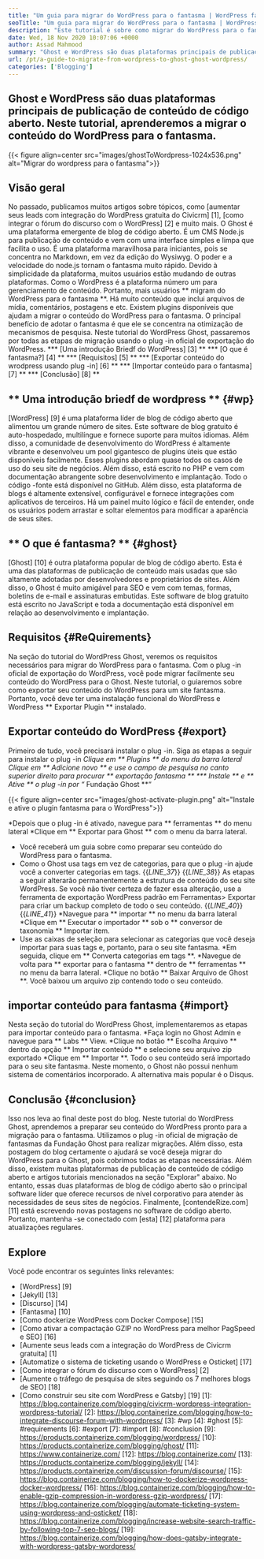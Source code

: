 ```yaml
---
title: "Um guia para migrar do WordPress para o fantasma | WordPress fantasma" 
seoTitle: "Um guia para migrar do WordPress para o fantasma | WordPress fantasma" 
description: "Este tutorial é sobre como migrar do WordPress para o fantasma. Aprenderemos como migrar suas postagens e páginas para o fantasma do site do WordPress existente." 
date: Wed, 18 Nov 2020 10:07:06 +0000
author: Assad Mahmood
summary: "Ghost e WordPress são duas plataformas principais de publicação de conteúdo de código aberto. Neste tutorial, aprenderemos a migrar o conteúdo do WordPress para o fantasma." 
url: /pt/a-guide-to-migrate-from-wordpress-to-ghost-ghost-wordpress/
categories: ['Blogging']
---
```


## Ghost e WordPress são duas plataformas principais de publicação de conteúdo de código aberto. Neste tutorial, aprenderemos a migrar o conteúdo do WordPress para o fantasma.

{{< figure align=center src="images/ghostToWordpress-1024x536.png" alt="Migrar do wordpress para o fantasma">}}


## Visão geral
No passado, publicamos muitos artigos sobre tópicos, como [aumentar seus leads com integração do WordPress gratuita do Civicrm] [1], [como integrar o fórum do discurso com o WordPress] [2] e muito mais. O Ghost é uma plataforma emergente de blog de código aberto. É um CMS Node.js para publicação de conteúdo e vem com uma interface simples e limpa que facilita o uso. É uma plataforma maravilhosa para iniciantes, pois se concentra no Markdown, em vez da edição do Wysiwyg. O poder e a velocidade do node.js tornam o fantasma muito rápido. Devido à simplicidade da plataforma, muitos usuários estão mudando de outras plataformas. Como o WordPress é a plataforma número um para gerenciamento de conteúdo.
Portanto, mais usuários ** migram do WordPress para o fantasma **. Há muito conteúdo que inclui arquivos de mídia, comentários, postagens e etc. Existem plugins disponíveis que ajudam a migrar o conteúdo do WordPress para o fantasma. O principal benefício de adotar o fantasma é que ele se concentra na otimização de mecanismos de pesquisa. Neste tutorial do WordPress Ghost, passaremos por todas as etapas de migração usando o plug -in oficial de exportação do WordPress.
  *** [Uma introdução Briedf do WordPress] [3] **
  *** [O que é fantasma?] [4] **
  *** [Requisitos] [5] **
  *** [Exportar conteúdo do wrodpress usando plug -in] [6] **
  *** [Importar conteúdo para o fantasma] [7] **
  *** [Conclusão] [8] **

## ** Uma introdução briedf de wordpress ** {#wp}
[WordPress] [9] é uma plataforma líder de blog de código aberto que alimentou um grande número de sites. Este software de blog gratuito é auto-hospedado, multilíngue e fornece suporte para muitos idiomas. Além disso, a comunidade de desenvolvimento do WordPress é altamente vibrante e desenvolveu um pool gigantesco de plugins úteis que estão disponíveis facilmente. Esses plugins abordam quase todos os casos de uso do seu site de negócios. Além disso, está escrito no PHP e vem com documentação abrangente sobre desenvolvimento e implantação. Todo o código -fonte está disponível no GitHub. Além disso, esta plataforma de blogs é altamente extensível, configurável e fornece integrações com aplicativos de terceiros. Há um painel muito lógico e fácil de entender, onde os usuários podem arrastar e soltar elementos para modificar a aparência de seus sites.

## ** O que é fantasma? ** {#ghost}
[Ghost] [10] é outra plataforma popular de blog de código aberto. Esta é uma das plataformas de publicação de conteúdo mais usadas que são altamente adotadas por desenvolvedores e proprietários de sites. Além disso, o Ghost é muito amigável para SEO e vem com temas, formas, boletins de e-mail e assinaturas embutidas. Este software de blog gratuito está escrito no JavaScript e toda a documentação está disponível em relação ao desenvolvimento e implantação.

## Requisitos {#ReQuirements}
Na seção do tutorial do WordPress Ghost, veremos os requisitos necessários para migrar do WordPress para o fantasma. Com o plug -in oficial de exportação do WordPress, você pode migrar facilmente seu conteúdo do WordPress para o Ghost. Neste tutorial, o guiaremos sobre como exportar seu conteúdo do WordPress para um site fantasma. Portanto, você deve ter uma instalação funcional do WordPress e WordPress ** Exportar Plugin ** instalado.

## Exportar conteúdo do WordPress {#export}
Primeiro de tudo, você precisará instalar o plug -in. Siga as etapas a seguir para instalar o plug -in
  *Clique em ** Plugins ** do menu da barra lateral
  *Clique em ** Adicione novo ** e use o campo de pesquisa no canto superior direito para procurar ** exportação fantasma **
  *** Instale ** e ** Ative ** o plug -in por “** Fundação Ghost **“

{{< figure align=center src="images/ghost-activate-plugin.png" alt="Instale e ative o plugin fantasma para o WordPress">}}

  *Depois que o plug -in é ativado, navegue para ** ferramentas ** do menu lateral
  *Clique em ** Exportar para Ghost ** com o menu da barra lateral.
  * Você receberá um guia sobre como preparar seu conteúdo do WordPress para o fantasma.
  * Como o Ghost usa tags em vez de categorias, para que o plug -in ajude você a converter categorias em tags.
{{_LINE_37_}}
{{_LINE_38_}}
    As etapas a seguir alterarão permanentemente a estrutura de conteúdo do seu site WordPress. Se você não tiver certeza de fazer essa alteração, use a ferramenta de exportação WordPress padrão em Ferramentas> Exportar para criar um backup completo de todo o seu conteúdo.
{{_LINE_40_}}
{{_LINE_41_}}
  *Navegue para ** importar ** no menu da barra lateral
  *Clique em ** Executar o importador ** sob o ** conversor de taxonomia ** Importar item.
  * Use as caixas de seleção para selecionar as categorias que você deseja importar para suas tags e, portanto, para o seu site fantasma.
  *Em seguida, clique em ** Converta categorias em tags **.
  *Navegue de volta para ** exportar para o fantasma ** dentro de ** ferramentas ** no menu da barra lateral.
  *Clique no botão ** Baixar Arquivo de Ghost **. Você baixou um arquivo zip contendo todo o seu conteúdo.

## importar conteúdo para fantasma {#import}
Nesta seção do tutorial do WordPress Ghost, implementaremos as etapas para importar conteúdo para o fantasma.
  *Faça login no Ghost Admin e navegue para ** Labs ** View.
  *Clique no botão ** Escolha Arquivo ** dentro da opção ** Importar conteúdo ** e selecione seu arquivo zip exportado
  *Clique em ** Importar **. Todo o seu conteúdo será importado para o seu site fantasma.
Neste momento, o Ghost não possui nenhum sistema de comentários incorporado. A alternativa mais popular é o Disqus.

## Conclusão {#conclusion}
Isso nos leva ao final deste post do blog. Neste tutorial do WordPress Ghost, aprendemos a preparar seu conteúdo do WordPress pronto para a migração para o fantasma. Utilizamos o plug -in oficial de migração de fantasmas da Fundação Ghost para realizar migrações. Além disso, esta postagem do blog certamente o ajudará se você deseja migrar do WordPress para o Ghost, pois cobrimos todas as etapas necessárias. Além disso, existem muitas plataformas de publicação de conteúdo de código aberto e artigos tutoriais mencionados na seção "Explorar" abaixo. No entanto, essas duas plataformas de blog de código aberto são o principal software líder que oferece recursos de nível corporativo para atender às necessidades de seus sites de negócios.
Finalmente, [contendeRize.com] [11] está escrevendo novas postagens no software de código aberto. Portanto, mantenha -se conectado com [esta] [12] plataforma para atualizações regulares.

## Explore
Você pode encontrar os seguintes links relevantes:
  * [WordPress] [9]
  * [Jekyll] [13]
  * [Discurso] [14]
  * [Fantasma] [10]
  * [Como dockerize WordPress com Docker Compose] [15]
  * [Como ativar a compactação GZIP no WordPress para melhor PagSpeed ​​e SEO] [16]
  * [Aumente seus leads com a integração do WordPress de Civicrm gratuita] [1]
  * [Automatize o sistema de ticketing usando o WordPress e Osticket] [17]
  * [Como integrar o fórum do discurso com o WordPress] [2]
  * [Aumente o tráfego de pesquisa de sites seguindo os 7 melhores blogs de SEO] [18]
  * [Como construir seu site com WordPress e Gatsby] [19]
[1]: https://blog.containerize.com/blogging/civicrm-wordpress-integration-wordpress-tutorial/
[2]: https://blog.containerize.com/blogging/how-to-integrate-discourse-forum-with-wordpress/
[3]: #wp
[4]: #ghost
[5]: #requirements
[6]: #export
[7]: #import
[8]: #conclusion
[9]: https://products.containerize.com/blogging/wordpress/
[10]: https://products.containerize.com/blogging/ghost/
[11]: https://www.containerize.com/
[12]: https://blog.containerize.com/
[13]: https://products.containerize.com/blogging/jekyll/
[14]: https://products.containerize.com/discussion-forum/discourse/
[15]: https://blog.containerize.com/blogging/how-to-dockerize-wordpress-docker-wordpress/
[16]: https://blog.containerize.com/blogging/how-to-enable-gzip-compression-in-wordpress-gzip-wordpress/
[17]: https://blog.containerize.com/blogging/automate-ticketing-system-using-wordpress-and-osticket/
[18]: https://blog.containerize.com/blogging/increase-website-search-traffic-by-following-top-7-seo-blogs/
[19]: https://blog.containerize.com/blogging/how-does-gatsby-integrate-with-wordpress-gatsby-wordpress/
